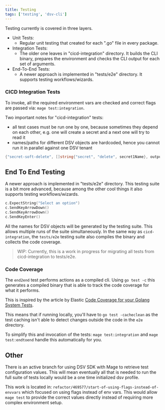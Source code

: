 ```yaml
---
title: Testing
tags: ['testing', 'dsv-cli']
---
```


Testing currently is covered in three layers.

- Unit Tests:
  - Regular unit testing that created for each ".go" file in every package.
- Integration Tests:
  - The older one leaves in "cicd-integration" directory.
    It builds the CLI binary, prepares the environment and checks the CLI output for each set of arguments.
- End-To-End Tests:
  - A newer approach is implemented in "tests/e2e" directory.
    It supports testing workflows/wizards.

### CICD Integration Tests

To invoke, all the required environment vars are checked and correct flags are passed via: `mage test:integration`.

Two important notes for "cicd-integration" tests:

- all test cases must be run one by one, because sometimes they depend on each other, e.g. one will create a secret and a next one will try to read it
- names/paths for different DSV objects are hardcoded, hence you cannot run it in parallel against one DSV tenant

```go
{"secret-soft-delete", []string{"secret", "delete", secret1Name}, outputPattern("will be removed")},
```

## End To End Testing

A newer approach is implemented in "tests/e2e" directory.
This testing suite is a bit more advanced, because among the other cool things it also supports testing workflows/wizards.

```go
c.ExpectString("Select an option")
c.SendKeyArrowDown()
c.SendKeyArrowDown()
c.SendKeyEnter()
```

All the names for DSV objects will be generated by the testing suite.
This allows multiple runs of the suite simultaneously.
In the same way as `cicd-integration`, the `tests/e2e` testing suite also compiles the binary and collects the code coverage.

> WIP: Currently, this is a work in progress for migrating all tests from cicd-integration to tests/e2e.

### Code Coverage

The `end2end` test performs actions as a compiled cli.
Using `go test -c` this generates a compiled binary that is able to track the code coverage for what it performs.

This is inspired by the article by Elastic [Code Coverage for your Golang System Tests](https://www.elastic.co/blog/code-coverage-for-your-golang-system-tests).

This means that if running locally, you'll have to `go test -cacheclean` as the test caching isn't able to detect changes outside the code in the `e2e` directory.

To simplify this and invocation of the tests: `mage test:integration` and `mage test:endtoend` handle this automatically for you.

## Other

There is an active branch for using DSV SDK with Mage to retrieve test configuration values.
This will mean eventually all that is needed to run the full suite of tests locally would be a one time initialized dsv profile.

This work is located in: `refactor/469577/start-of-using-flags-instead-of-envvars` which focused on using flags instead of env vars.
This would allow `mage test` to provide the correct values directly instead of requiring more complex environment setup.
